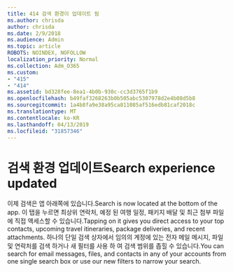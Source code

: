 ```yaml
---
title: 414 검색 환경이 업데이트 됨
ms.author: chrisda
author: chrisda
ms.date: 2/9/2018
ms.audience: Admin
ms.topic: article
ROBOTS: NOINDEX, NOFOLLOW
localization_priority: Normal
ms.collection: Adm_O365
ms.custom:
- "415"
- "414"
ms.assetid: bd328fee-8ea1-4b0b-930c-cc3d3765f1b9
ms.openlocfilehash: b49faf3268263b0b505abc5307978d2e4b08d5b8
ms.sourcegitcommit: 1a4b8fa9e38a95ca811085af516edb81caf2018c
ms.translationtype: MT
ms.contentlocale: ko-KR
ms.lasthandoff: 04/13/2019
ms.locfileid: "31857346"
---
```

# <a name="search-experience-updated"></a><span data-ttu-id="0ab3e-102">검색 환경 업데이트</span><span class="sxs-lookup"><span data-stu-id="0ab3e-102">Search experience updated</span></span>

<span data-ttu-id="0ab3e-103">이제 검색은 앱 아래쪽에 있습니다.</span><span class="sxs-lookup"><span data-stu-id="0ab3e-103">Search is now located at the bottom of the app.</span></span> <span data-ttu-id="0ab3e-104">이 탭을 누르면 최상위 연락처, 예정 된 여행 일정, 패키지 배달 및 최근 첨부 파일에 직접 액세스할 수 있습니다.</span><span class="sxs-lookup"><span data-stu-id="0ab3e-104">Tapping on it gives you direct access to your top contacts, upcoming travel itineraries, package deliveries, and recent attachments.</span></span> <span data-ttu-id="0ab3e-105">하나의 단일 검색 상자에서 임의의 계정에 있는 전자 메일 메시지, 파일 및 연락처를 검색 하거나 새 필터를 사용 하 여 검색 범위를 좁힐 수 있습니다.</span><span class="sxs-lookup"><span data-stu-id="0ab3e-105">You can search for email messages, files, and contacts in any of your accounts from one single search box or use our new filters to narrow your search.</span></span>

